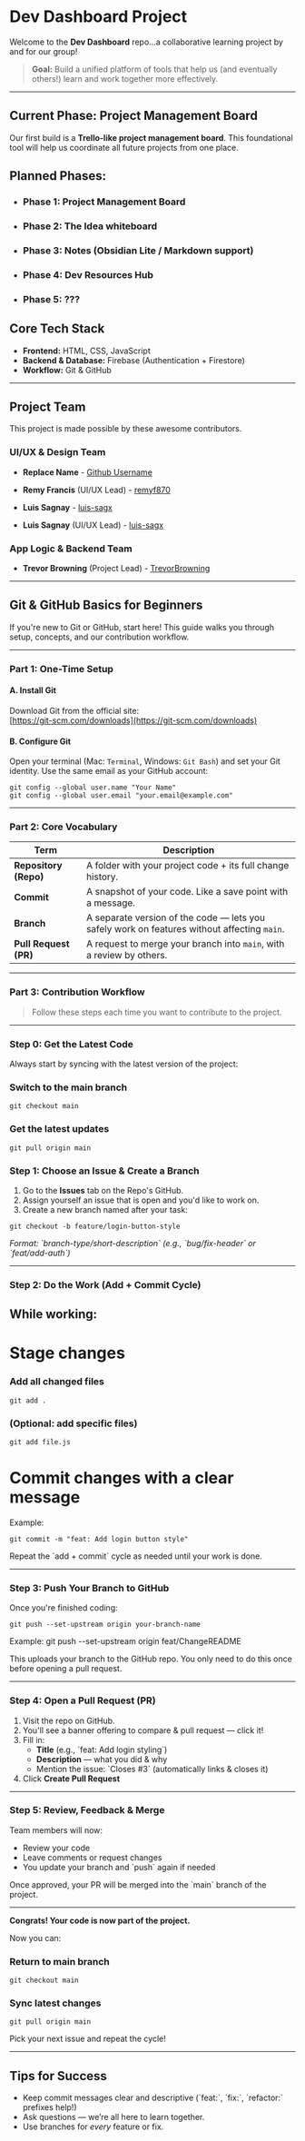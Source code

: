 # Dev Dashboard Project

Welcome to the **Dev Dashboard** repo...a collaborative learning project by and for our group!

> **Goal:** Build a unified platform of tools that help us (and eventually others!) learn and work together more effectively.

---

## Current Phase: Project Management Board

Our first build is a **Trello-like project management board**. This foundational tool will help us coordinate all future projects from one place.

## Planned Phases:

- ### Phase 1: Project Management Board
- ### Phase 2: The Idea whiteboard
- ### Phase 3: Notes (Obsidian Lite / Markdown support)
- ### Phase 4: Dev Resources Hub
- ### Phase 5: ???

## Core Tech Stack

- **Frontend:** HTML, CSS, JavaScript
- **Backend & Database:** Firebase (Authentication + Firestore)
- **Workflow:** Git & GitHub

---

## Project Team

This project is made possible by these awesome contributors.

### UI/UX & Design Team

- **Replace Name** - [Github Username](https://www.github.com/username)
- **Remy Francis** (UI/UX Lead) - [remyf870](https://www.github.com/remyf870)
- **Luis Sagnay** - [luis-sagx](https://www.github.com/luis-sagx)

- **Luis Sagnay** (UI/UX Lead) - [luis-sagx](https://www.github.com/luis-sagx)

### App Logic & Backend Team

- **Trevor Browning** (Project Lead) - [TrevorBrowning](https://github.com/trevorbrowning)

---

## Git & GitHub Basics for Beginners

If you're new to Git or GitHub, start here! This guide walks you through setup, concepts, and our contribution workflow.

---

### Part 1: One-Time Setup

#### A. Install Git

Download Git from the official site:  
[https://git-scm.com/downloads](https://git-scm.com/downloads)

#### B. Configure Git

Open your terminal (Mac: `Terminal`, Windows: `Git Bash`) and set your Git identity. Use the same email as your GitHub account:

```
git config --global user.name "Your Name"
git config --global user.email "your.email@example.com"
```

---

### Part 2: Core Vocabulary

| Term                  | Description                                                                                 |
| --------------------- | ------------------------------------------------------------------------------------------- |
| **Repository (Repo)** | A folder with your project code + its full change history.                                  |
| **Commit**            | A snapshot of your code. Like a save point with a message.                                  |
| **Branch**            | A separate version of the code — lets you safely work on features without affecting `main`. |
| **Pull Request (PR)** | A request to merge your branch into `main`, with a review by others.                        |

---

### Part 3: Contribution Workflow

> Follow these steps each time you want to contribute to the project.

---

### Step 0: Get the Latest Code

Always start by syncing with the latest version of the project:

### Switch to the main branch

```
git checkout main
```

### Get the latest updates

```
git pull origin main
```

### Step 1: Choose an Issue & Create a Branch

1. Go to the **Issues** tab on the Repo's GitHub.
2. Assign yourself an issue that is open and you'd like to work on.
3. Create a new branch named after your task:

```
git checkout -b feature/login-button-style
```

_Format: \`branch-type/short-description\` (e.g., \`bug/fix-header\` or \`feat/add-auth\`)_

---

### Step 2: Do the Work (Add + Commit Cycle)

## While working:

# Stage changes

### Add all changed files

```
git add .
```

### (Optional: add specific files)

```
git add file.js
```

# Commit changes with a clear message

Example:

```
git commit -m "feat: Add login button style"
```

Repeat the \`add + commit\` cycle as needed until your work is done.

---

### Step 3: Push Your Branch to GitHub

Once you're finished coding:

```
git push --set-upstream origin your-branch-name
```

Example: git push --set-upstream origin feat/ChangeREADME

This uploads your branch to the GitHub repo.
You only need to do this once before opening a pull request.

---

### Step 4: Open a Pull Request (PR)

1. Visit the repo on GitHub.
2. You'll see a banner offering to compare & pull request — click it!
3. Fill in:
   - **Title** (e.g., \`feat: Add login styling\`)
   - **Description** — what you did & why
   - Mention the issue: \`Closes #3\` (automatically links & closes it)
4. Click **Create Pull Request**

---

### Step 5: Review, Feedback & Merge

Team members will now:

- Review your code
- Leave comments or request changes
- You update your branch and \`push\` again if needed

Once approved, your PR will be merged into the \`main\` branch of the project.

---

**Congrats! Your code is now part of the project.**

Now you can:

### Return to main branch

```
git checkout main
```

### Sync latest changes

```
git pull origin main
```

Pick your next issue and repeat the cycle!

---

## Tips for Success

- Keep commit messages clear and descriptive (\`feat:\`, \`fix:\`, \`refactor:\` prefixes help!)
- Ask questions — we’re all here to learn together.
- Use branches for _every_ feature or fix.
